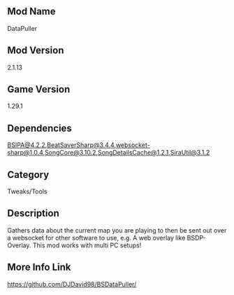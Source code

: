 ## Mod Name
DataPuller

## Mod Version
2.1.13

## Game Version
1.29.1

## Dependencies
BSIPA@4.2.2,BeatSaverSharp@3.4.4,websocket-sharp@1.0.4,SongCore@3.10.2,SongDetailsCache@1.2.1,SiraUtil@3.1.2

## Category
Tweaks/Tools

## Description
Gathers data about the current map you are playing to then be sent out over a websocket for other software to use, e.g. A web overlay like BSDP-Overlay. This mod works with multi PC setups!

## More Info Link
https://github.com/DJDavid98/BSDataPuller/
